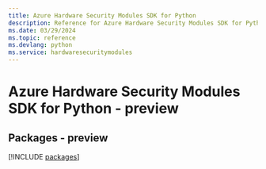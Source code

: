 ```yaml
---
title: Azure Hardware Security Modules SDK for Python
description: Reference for Azure Hardware Security Modules SDK for Python
ms.date: 03/29/2024
ms.topic: reference
ms.devlang: python
ms.service: hardwaresecuritymodules
---
```

# Azure Hardware Security Modules SDK for Python - preview
## Packages - preview
[!INCLUDE [packages](hardware-security-modules-index.md)]
